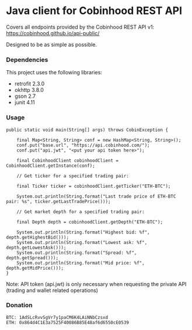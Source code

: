 # Java client for Cobinhood REST API

Covers all endpoints provided by the Cobinhood REST API v1: https://cobinhood.github.io/api-public/

Designed to be as simple as possible.

### Dependencies
This project uses the following libraries:
- retrofit 2.3.0
- okhttp 3.8.0
- gson 2.7
- junit 4.11

### Usage

```
public static void main(String[] args) throws CobinException {

    final Map<String, String> conf = new HashMap<String, String>();
    conf.put("base.url", "https://api.cobinhood.com/");
    conf.put("api.jwt", "<put your api token here>");

    final CobinhoodClient cobinhoodClient = CobinhoodClient.getInstance(conf);

    // Get ticker for a specified trading pair:

    final Ticker ticker = cobinhoodClient.getTicker("ETH-BTC");

    System.out.println(String.format("Last trade price of ETH-BTC pair: %s", ticker.getLastTradePrice()));
    
    // Get market depth for a specified trading pair:
    
    final Depth depth = cobinhoodClient.getDepth("ETH-BTC");
    
    System.out.println(String.format("Highest bid: %f", depth.getHighestBid()));
    System.out.println(String.format("Lowest ask: %f", depth.getLowestAsk()));
    System.out.println(String.format("Spread: %f", depth.getSpread()));
    System.out.println(String.format("Mid price: %f", depth.getMidPrice()));
}
```
Note: API token (api.jwt) is only necessary when requesting the private API (trading and wallet related operations)

### Donation
```
BTC: 1AdSLcRvvSgVr7y1paCM6K4LAiNNbCzsxd
ETH: 0x864d4C1E3a7525F40086B85E48af6d6550cE0539
```